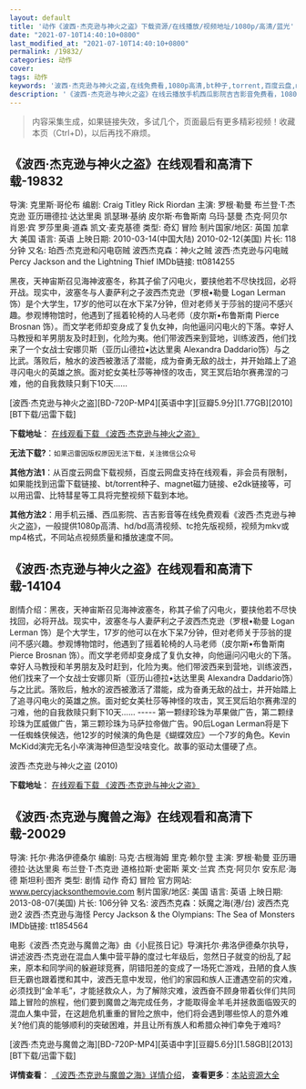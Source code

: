 ```yaml
---
layout: default
title: '动作《波西·杰克逊与神火之盗》下载资源/在线播放/视频地址/1080p/高清/蓝光'
date: "2021-07-10T14:40:10+0800"
last_modified_at: "2021-07-10T14:40:10+0800"
permalink: /19832/
categories: 动作
cover:
tags: 动作
keywords: '波西·杰克逊与神火之盗,在线免费看,1080p高清,bt种子,torrent,百度云盘,magnet,磁力链,迅雷下载资源'
description: '《波西·杰克逊与神火之盗》在线云播放手机西瓜影院吉吉影音免费看，1080p高清bd/hd未删减完整版和tc抢先枪版，mkv/mp4格式，附带bt/torrent种子、magnet/磁力链、百度云盘、网盘资源迅雷下载链接'
---
```


>内容采集生成，如果链接失效，多试几个，页面最后有更多精彩视频！收藏本页（Ctrl+D)，以后再找不麻烦。


## 《波西·杰克逊与神火之盗》在线观看和高清下载-19832

导演: 克里斯·哥伦布 编剧: Craig Titley Rick Riordan 主演: 罗根·勒曼 布兰登·T·杰克逊 亚历珊德拉·达达里奥 凯瑟琳·基纳 皮尔斯·布鲁斯南 乌玛·瑟曼 杰克·阿贝尔 肖恩·宾 罗莎里奥·道森 凯文·麦克基德 类型: 奇幻 冒险 制片国家/地区: 英国 加拿大 美国 语言: 英语 上映日期: 2010-03-14(中国大陆) 2010-02-12(美国) 片长: 118 分钟 又名: 珀西·杰克逊和闪电窃贼 波西杰克森：神火之贼 波西·杰克逊与闪电贼 Percy Jackson and the Lightning Thief IMDb链接: tt0814255

黑夜，天神宙斯召见海神波塞冬，称其子偷了闪电火，要挟他若不尽快找回，必将开战。现实中，波塞冬与人妻萨利之子波西杰克逊（罗根•勒曼 Logan Lerman 饰）是个大学生，17岁的他可以在水下呆7分钟，但对老师关于莎翁的提问不感兴趣。参观博物馆时，他遇到了摇着轮椅的人马老师（皮尔斯•布鲁斯南 Pierce Brosnan 饰）。而文学老师却变身成了复仇女神，向他逼问闪电火的下落。幸好人马教授和羊男朋友及时赶到，化险为夷。他们带波西来到营地，训练波西，他们找来了一个女战士安娜贝斯（亚历山德拉•达达里奥 Alexandra Daddario饰）与之比武。落败后，触水的波西被激活了潜能，成为奋勇无敌的战士，并开始踏上了追寻闪电火的英雄之旅。面对蛇女美杜莎等神怪的攻击，冥王冥后珀尔赛弗涅的刁难，他的自我救赎只剩下10天……


[波西·杰克逊与神火之盗][BD-720P-MP4][英语中字][豆瓣5.9分][1.77GB][2010][BT下载/迅雷下载]

**下载地址**： [在线观看下载 《波西·杰克逊与神火之盗》](https://www.btdx8.com/torrent/percy_jackson_the_olympians_the_lightning_thief_2010.html) 


**无法下载?**：`如果迅雷因版权原因无法下载，关注微信公众号 `

**其他方法1**：从百度云网盘下载视频，百度云网盘支持在线观看，非会员有限制，如果能找到迅雷下载链接、bt/torrent种子、magnet磁力链接、e2dk链接等，可以用迅雷、比特彗星等工具将完整视频下载到本地。

**其他方法2**：用手机云播、西瓜影院、吉吉影音等在线免费观看《波西·杰克逊与神火之盗》，一般提供1080p高清、hd/bd高清视频、tc抢先版视频，视频为mkv或mp4格式，不同站点视频质量和播放速度不同。


## 《波西·杰克逊与神火之盗》在线观看和高清下载-14104

剧情介绍：黑夜，天神宙斯召见海神波塞冬，称其子偷了闪电火，要挟他若不尽快找回，必将开战。现实中，波塞冬与人妻萨利之子波西杰克逊（罗根•勒曼 Logan Lerman 饰）是个大学生，17岁的他可以在水下呆7分钟，但对老师关于莎翁的提问不感兴趣。参观博物馆时，他遇到了摇着轮椅的人马老师（皮尔斯•布鲁斯南 Pierce Brosnan 饰）。而文学老师却变身成了复仇女神，向他逼问闪电火的下落。幸好人马教授和羊男朋友及时赶到，化险为夷。他们带波西来到营地，训练波西，他们找来了一个女战士安娜贝斯（亚历山德拉•达达里奥 Alexandra Daddario饰）与之比武。落败后，触水的波西被激活了潜能，成为奋勇无敌的战士，并开始踏上了追寻闪电火的英雄之旅。面对蛇女美杜莎等神怪的攻击，冥王冥后珀尔赛弗涅的刁难，他的自我救赎只剩下10天…… ----- 第一颗绿珍珠为苹果做广告，第二颗绿珍珠为匡威做广告，第三颗珍珠为马萨拉帝做广告。90后Logan Lerman将是下一任蜘蛛侠候选，他12岁的时候演的角色是《蝴蝶效应》一个7岁的角色。Kevin McKidd演完无名小卒演海神但造型没啥变化。故事的驱动太僵硬了点。


波西·杰克逊与神火之盗 (2010)

**下载地址**： [在线观看下载 《波西·杰克逊与神火之盗》](https://www.btbtdy.me/btdy/dy5418.html) 


## 《波西·杰克逊与魔兽之海》在线观看和高清下载-20029

导演: 托尔·弗洛伊德桑尔 编剧: 马克·古根海姆 里克·赖尔登 主演: 罗根·勒曼 亚历珊德拉·达达里奥 布兰登·T·杰克逊 道格拉斯·史密斯 莱文·兰宾 杰克·阿贝尔 安东尼·海德 斯坦利·图齐 类型: 剧情 动作 奇幻 冒险 官方网站: www.percyjacksonthemovie.com 制片国家/地区: 美国 语言: 英语 上映日期: 2013-08-07(美国) 片长: 106分钟 又名: 波西杰克森：妖魔之海(港/台) 波西杰克逊2 波西·杰克逊与海怪 Percy Jackson & the Olympians: The Sea of Monsters IMDb链接: tt1854564

电影《波西·杰克逊与魔兽之海》由《小屁孩日记》导演托尔·弗洛伊德桑尔执导，讲述波西·杰克逊在混血人集中营平静的度过七年级后，忽然日子就变的纷乱了起来，原本和同学间的躲避球竞赛，阴错阳差的变成了一场死亡游戏，丑陋的食人族巨无霸也跟着搅和其中，波西无意中发现，他们的家园和族人正遭遇空前的灾难，必须找到“金羊毛”，才能拯救众人，为了解除灾难，波西奋不顾身带着伙伴们共同踏上冒险的旅程，他们要到魔兽之海完成任务，才能取得金羊毛并拯救面临毁灭的混血人集中营，在这趟危机重重的冒险之旅中，他们将会遇到哪些惊人的意外难关?他们真的能够顺利的突破困难，并且让所有族人和希腊众神们幸免于难吗?


[波西·杰克逊与魔兽之海][BD-720P-MP4][英语中字][豆瓣5.6分][1.58GB][2013][BT下载/迅雷下载]

**详情查看**： [《波西·杰克逊与魔兽之海》详情介绍](/movie/20029/)， **查看更多**：[本站资源大全](/movie/t/all/)

